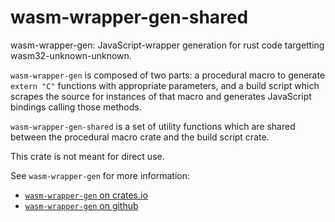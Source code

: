 wasm-wrapper-gen-shared
======================

wasm-wrapper-gen: JavaScript-wrapper generation for rust code targetting wasm32-unknown-unknown.

`wasm-wrapper-gen` is composed of two parts: a procedural macro to generate `extern "C"` functions with appropriate
parameters, and a build script which scrapes the source for instances of that macro and generates JavaScript bindings
calling those methods.

`wasm-wrapper-gen-shared` is a set of utility functions which are shared between the procedural macro crate and the
build script crate.

This crate is not meant for direct use.

See `wasm-wrapper-gen` for more information:
- [`wasm-wrapper-gen` on crates.io](https://crates.io/crate/wasm-wrapper-gen/)
- [`wasm-wrapper-gen` on github](https://github.com/daboross/wasm-wrapper-gen)
